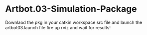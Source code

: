 # Artbot.03-Simulation-Package

Downlaod the pkg in your catkin workspace src file and launch the artbot03.launch file fire up rviz and wait for results!
